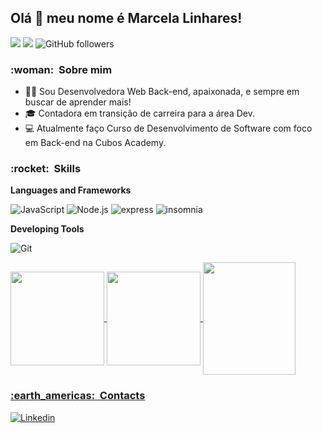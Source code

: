 ## Olá 👋 meu nome é <strong>Marcela Linhares!</strong>
![](https://komarev.com/ghpvc/?username=MarcelaLinhares&color=000000)
![](https://estruyf-github.azurewebsites.net/api/VisitorHit?user=MarcelaLinhares&countColorcountColor&countColor=%232979ff) ![GitHub followers](https://img.shields.io/github/followers/MarcelaLinhares?label=Follow&style=social)

> 

<h3> :woman: &nbsp;Sobre mim </h3>

- 👩‍💻 Sou Desenvolvedora Web Back-end, apaixonada, e sempre em buscar de aprender mais!
- :mortar_board: Contadora em transição de carreira para a área Dev.
- 💻 Atualmente faço Curso de Desenvolvimento de Software com foco em Back-end na Cubos Academy.


<h3> :rocket: &nbsp;Skills </h3>


**Languages and Frameworks**

  ![JavaScript](https://img.shields.io/badge/javascript-ED8B00?style=for-the-badge&logo=javascript&logoColor=white)
  ![Node.js](https://img.shields.io/badge/node.js-339933?style=for-the-badge&logo=node.js&logoColor=white)
  ![express](https://img.shields.io/badge/Express%20js-000000?style=for-the-badge&logo=express&logoColor=white)
  ![insomnia](https://img.shields.io/badge/Insomnia-5849be?style=for-the-badge&logo=Insomnia&logoColor=white)


**Developing Tools**

  ![Git](https://img.shields.io/badge/GIT-E44C30?style=for-the-badge&logo=git&logoColor=white)
<br/>


<div>
  <a href="https://github.com/MarcelaLinhares">
  <img height="150em"   align="center" src="https://github-readme-stats.vercel.app/api?username=MarcelaLinhares&show_icons=true&theme=react&include_all_commits=true&count_private=true"/>
  <img height="150em"  align="center" src="https://github-readme-stats.vercel.app/api/top-langs/?username=MarcelaLinhares&layout=compact&langs_count=7&theme=react" />

  <img align="center" width="148" height="180" src="https://media1.tenor.com/images/68e8337fb4eb7e40645d832c64762a8b/tenor.gif?itemid=19443613">
</div>

<h3> :earth_americas: &nbsp;Contacts </h3> 

[![Linkedin](https://img.shields.io/badge/LinkedIn-0077B5?style=flat&logo=linkedin)](https://www.linkedin.com/in/marcelagabilan/)
